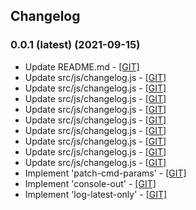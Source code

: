 ## Changelog

### 0.0.1 (latest) (2021-09-15)

- Update README.md - [[GIT]](https://gitlab.bjoernbartels.earth/devops/changelog-generator/commit/a765f27b41c9a84ecfaad20f63be47bc741aa951)
- Update src/js/changelog.js - [[GIT]](https://gitlab.bjoernbartels.earth/devops/changelog-generator/commit/36627aae63107c9e2c26bf27293dad9abe2228e2)
- Update src/js/changelog.js - [[GIT]](https://gitlab.bjoernbartels.earth/devops/changelog-generator/commit/2f5d0342e9e1e7ae7be44c405234ad510632b57f)
- Update src/js/changelog.js - [[GIT]](https://gitlab.bjoernbartels.earth/devops/changelog-generator/commit/151092b0a880738c553182762313f3f9b557b77b)
- Update src/js/changelog.js - [[GIT]](https://gitlab.bjoernbartels.earth/devops/changelog-generator/commit/b44954ea7b6e2bb8532890b2141ceaa4750bb734)
- Update src/js/changelog.js - [[GIT]](https://gitlab.bjoernbartels.earth/devops/changelog-generator/commit/71512696f0e2b21ab57fd615c1af8be037a285b3)
- Update src/js/changelog.js - [[GIT]](https://gitlab.bjoernbartels.earth/devops/changelog-generator/commit/92a4494e3a6da1c0b80a2ec541224c4a4e0d0c10)
- Update src/js/changelog.js - [[GIT]](https://gitlab.bjoernbartels.earth/devops/changelog-generator/commit/c1e9fbf034bb49225d0a4958ca22ddd813b46a59)
- Update src/js/changelog.js - [[GIT]](https://gitlab.bjoernbartels.earth/devops/changelog-generator/commit/b3326650fe4bb5a83ef6405c54b77db33f8df0de)
- Update src/js/changelog.js - [[GIT]](https://gitlab.bjoernbartels.earth/devops/changelog-generator/commit/5e8b25662055a1ddd512f0e056a6ccd345578f39)
- Implement 'patch-cmd-params' - [[GIT]](https://gitlab.bjoernbartels.earth/devops/changelog-generator/commit/d41799c58941537e98d9188066dba6b6056ed223)
- Implement 'console-out' - [[GIT]](https://gitlab.bjoernbartels.earth/devops/changelog-generator/commit/86c5134e36451e7e03a43960709f7c9afaf8d353)
- Implement 'log-latest-only' - [[GIT]](https://gitlab.bjoernbartels.earth/devops/changelog-generator/commit/8884a0a9279652d1528f65fda5bc92d18e295d0c)
